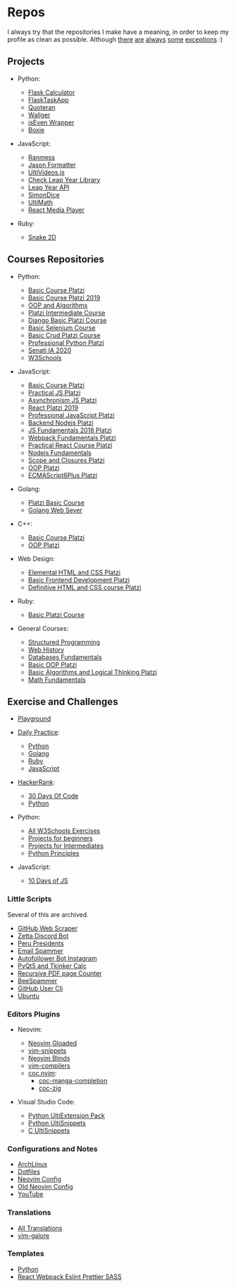 # Repos

I always try that the repositories I make have a meaning,
in order to keep my profile as clean as possible.
Although
[there](https://github.com/UltiRequiem/nvim-gloaded.lua)
[are](https://github.com/UltiRequiem/email-spammer)
[always](https://github.com/UltiRequiem/github-web-scraper)
[some](https://github.com/UltiRequiem/Autofollower-Bot-IG)
[exceptions](https://github.com/UltiRequiem/grammarly-clone) :)

## Projects

- Python:

  - [Flask Calculator](https://github.com/UltiRequiem/flask-calculator)
  - [FlaskTaskApp](https://github.com/UltiRequiem/flask-taskapp)
  - [Quoteran](https://github.com/UltiRequiem/quoteran)
  - [Wallger](https://github.com/UltiRequiem/wallger)
  - [isEven Wrapper](https://github.com/UltiRequiem/isEven.py)
  - [Boxie](https://github.com/UltiRequiem/boxie)

- JavaScript:

  - [Ranmess](https://github.com/UltiRequiem/ranmess)
  - [Jason Formatter](https://github.com/UltiRequiem/jason-formatter)
  - [UltiVideos.js](https://github.com/UltiRequiem/UltiVideo.js)
  - [Check Leap Year Library](https://github.com/UltiRequiem/check-leap-year)
  - [Leap Year API](https://github.com/UltiRequiem/leap-year-api)
  - [SimonDice](https://github.com/UltiRequiem/SimonDice.js)
  - [UltiMath](https://github.com/UltiRequiem/ultimath)
  - [React Media Player](https://github.com/UltiRequiem/react-media-player)

- Ruby:
  - [Snake 2D](https://github.com/UltiRequiem/snake-2d)

## Courses Repositories

- Python:

  - [Basic Course Platzi](https://github.com/UltiRequiem/basico-python-platzi)
  - [Basic Course Platzi 2019](https://github.com/UltiRequiem/basic-python-platzi-2019)
  - [OOP and Algorithms](https://github.com/UltiRequiem/oop-algorithms-python-platzi)
  - [Platzi Intermediate Course](https://github.com/UltiRequiem/intermediate-python-platzi)
  - [Django Basic Platzi Course](https://github.com/UltiRequiem/Platizgram-Django-PostgreSQL)
  - [Basic Selenium Course](https://github.com/UltiRequiem/basic-selenium-python)
  - [Basic Crud Platzi Course](https://github.com/UltiRequiem/basic-crud-python-platzi)
  - [Professional Python Platzi](https://github.com/UltiRequiem/professional-python-platzi)
  - [Senati IA 2020](https://github.com/UltiRequiem/Python-Senati-2020)
  - [W3Schools](https://github.com/UltiRequiem/Python-Tutorial-W3Schools)

- JavaScript:

  - [Basic Course Platzi](https://github.com/UltiRequiem/basic-js-platzi)
  - [Practical JS Platzi](https://github.com/UltiRequiem/practical-js-platzi)
  - [Asynchronism JS Platzi](https://github.com/UltiRequiem/Asynchronism-JS-Platzi)
  - [React Platzi 2019](https://github.com/UltiRequiem/reactjs-platzi-2019)
  - [Professional JavaScript Platzi](https://github.com/UltiRequiem/Professional-JavaScript-Platzi)
  - [Backend Nodejs Platzi](https://github.com/UltiRequiem/backend-nodejs-platzi)
  - [JS Fundamentals 2018 Platzi](https://github.com/UltiRequiem/js-fundamentals-2018)
  - [Webpack Fundamentals Platzi](https://github.com/UltiRequiem/webpack-fundamentals-platzi)
  - [Practical React Course Platzi](https://github.com/UltiRequiem/practical-react-platzi)
  - [Nodejs Fundamentals](https://github.com/UltiRequiem/nodejs-fundamentals-platzi)
  - [Scope and Closures Platzi](https://github.com/UltiRequiem/scope-closures-js-platzi)
  - [OOP Platzi](https://github.com/UltiRequiem/oop-js-platzi)
  - [ECMAScript6Plus Platzi](https://github.com/UltiRequiem/ECMAScript6Plus-Platzi)

- Golang:

  - [Platzi Basic Course](https://github.com/UltiRequiem/basic-go-platzi)
  - [Golang Web Sever](https://github.com/UltiRequiem/pratice-golang-platzi)

- C++:

  - [Basic Course Platzi](https://github.com/UltiRequiem/basic-cpp-platzi)
  - [OOP Platzi](https://github.com/UltiRequiem/oop-cpp-platzi)

- Web Design:

  - [Elemental HTML and CSS Platzi](https://github.com/UltiRequiem/elementals-html-css-platzi)
  - [Basic Frontend Development Platzi](https://github.com/UltiRequiem/basic-frontend-platzi)
  - [Definitive HTML and CSS course Platzi](https://github.com/UltiRequiem/definitive-html-css-platzi)

- Ruby:

  - [Basic Platzi Course](https://github.com/UltiRequiem/ruby-platzi)

- General Courses:
  - [Structured Programming](https://github.com/UltiRequiem/structured-programming-platzi)
  - [Web History](https://github.com/UltiRequiem/web-history-platzi)
  - [Databases Fundamentals](https://github.com/UltiRequiem/db-fundamentals-platzi)
  - [Basic OOP Platzi](https://github.com/UltiRequiem/basic-oop-platzi)
  - [Basic Algorithms and Logical Thinking Platzi](https://github.com/UltiRequiem/basic-algorithms-logical-thinking-platzi)
  - [Math Fundamentals](https://github.com/UltiRequiem/math-fundamentals-platzi)

## Exercise and Challenges

- [Playground](https://github.com/UltiRequiem/playground)

- [Daily Practice](https://github.com/UltiRequiem/daily-practice):

  - [Python](https://github.com/UltiRequiem/daily-python-practice)
  - [Golang](https://github.com/UltiRequiem/daily-go-practice)
  - [Ruby](https://github.com/UltiRequiem/daily-ruby-practice)
  - [JavaScript](https://github.com/UltiRequiem/daily-js-practice)

- [HackerRank](https://github.com/UltiRequiem/HackerRank):

  - [30 Days Of Code](https://github.com/UltiRequiem/30-days-of-code)
  - [Python](https://github.com/UltiRequiem/hacker-rank-python)

- Python:

  - [All W3Schools Exercises](https://github.com/UltiRequiem/W3Schools-Python-Exercises)
  - [Projects for beginners](https://github.com/UltiRequiem/python-projects-for-beginners)
  - [Projects for Intermediates](https://github.com/UltiRequiem/python-projects-for-intermediates)
  - [Python Principles](https://github.com/UltiRequiem/python-principles)

- JavaScript:

  - [10 Days of JS](https://github.com/UltiRequiem/10-days-of-js)

### Little Scripts

Several of this are archived.

- [GitHub Web Scraper](https://github.com/UltiRequiem/github-web-scraper)
- [Zetta Discord Bot](https://github.com/UltiRequiem/Zetta-Discord-Bot)
- [Peru Presidents](https://github.com/UltiRequiem/Peru-Presidents)
- [Email Spammer](https://github.com/UltiRequiem/email-spammer)
- [Autofollower Bot Instagram](https://github.com/UltiRequiem/Autofollower-Bot-IG)
- [PyQt5 and Tkinker Calc](https://github.com/UltiRequiem/calc-pyqt5-tkinker)
- [Recursive PDF page Counter](https://github.com/UltiRequiem/recursive-pdf-page-counter)
- [BeeSpammer](https://github.com/UltiRequiem/BeeSpammer.py)
- [GitHub User Cli](https://github.com/UltiRequiem/github-user-cli)
- [Ubuntu](https://github.com/UltiRequiem/Ubuntu-20.04)

### Editors Plugins

- Neovim:

  - [Neovim Gloaded](https://github.com/UltiRequiem/nvim-gloaded.lua)
  - [vim-snippets](https://github.com/UltiRequiem/vim-snippets)
  - [Neovim Blinds](https://github.com/UltiRequiem/blinds-nvim.lua)
  - [vim-compilers](https://github.com/UltiRequiem/vim-compilers)
  - [coc.nvim](https://github.com/neoclide/coc.nvim):
    - [coc-manga-completion](https://github.com/UltiRequiem/coc-manga-completion)
    - [coc-zig](https://github.com/UltiRequiem/coc-zig)

- Visual Studio Code:

  - [Python UltiExtension Pack](https://github.com/UltiRequiem/Python-UltiExtension-Pack-VSCode)
  - [Python UltiSnippets](https://github.com/UltiRequiem/Python-UltiSnippets-VSCode-Extension)
  - [C UltiSnippets](https://github.com/UltiRequiem/C-UltiSnippets-VSCode-Extension)

### Configurations and Notes

- [ArchLinux](https://github.com/UltiRequiem/Archlinux)
- [Dotfiles](https://github.com/UltiRequiem/dotfiles)
- [Neovim Config](https://github.com/UltiRequiem/neovim)
- [Old Neovim Config](https://github.com/UltiRequiem/UltiVim)
- [YouTube](https://github.com/UltiRequiem/youtube)

### Translations

- [All Translations](https://github.com/UltiRequiem/traducciones)
- [vim-galore](https://github.com/UltiRequiem/vim-galore-es)

### Templates

- [Python](https://github.com/UltiRequiem/python_template)
- [React Webpack Eslint Prettier SASS](https://github.com/UltiRequiem/react-webpack-eslint-prettier-sass)
